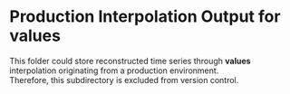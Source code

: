 # Production Interpolation Output for values

This folder could store reconstructed time series through **values** interpolation originating from a production environment.  
Therefore, this subdirectory is excluded from version control.
